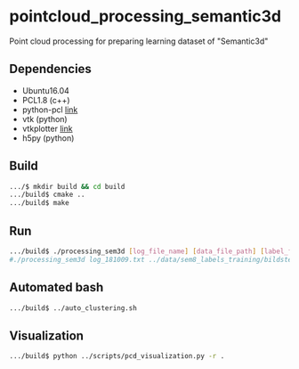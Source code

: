 # pointcloud_processing_semantic3d
Point cloud processing for preparing learning dataset of "Semantic3d"

## Dependencies
* Ubuntu16.04
* PCL1.8 (c++)
* python-pcl [link](https://github.com/strawlab/python-pcl) 
* vtk (python)
* vtkplotter [link](https://github.com/marcomusy/vtkplotter)
* h5py (python)

## Build

```bash
.../$ mkdir build && cd build
.../build$ cmake ..
.../build$ make
```

## Run
```bash
.../build$ ./processing_sem3d [log_file_name] [data_file_path] [label_file_path]
#./processing_sem3d log_181009.txt ../data/sem8_labels_training/bildstein_station1_xyz_intensity_rgb.txt ../data/sem8_labels_training/bildstein_station1_xyz_intensity_rgb.labels

```

## Automated bash
```bash
.../build$ ../auto_clustering.sh
```

## Visualization
```bash
.../build$ python ../scripts/pcd_visualization.py -r .
```
